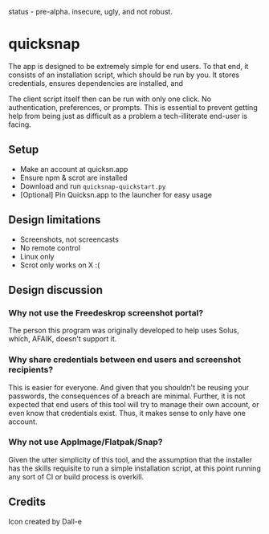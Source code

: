 status - pre-alpha. insecure, ugly, and not robust.

# quicksnap

The app is designed to be extremely simple for end users. To that end, it consists of an installation script, which should be run by you. It stores credentials, ensures dependencies are installed, and 

The client script itself then can be run with only one click. No authentication, preferences, or prompts. This is essential to prevent getting help from being just as difficult as a problem a tech-illiterate end-user is facing.

## Setup
* Make an account at quicksn.app
* Ensure npm & scrot are installed
* Download and run `quicksnap-quickstart.py`
* [Optional] Pin Quicksn.app to the launcher for easy usage

## Design limitations
* Screenshots, not screencasts
* No remote control
* Linux only
* Scrot only works on X :(


## Design discussion
### Why not use the Freedeskrop screenshot portal? 
The person this program was originally developed to help uses Solus, which, AFAIK, doesn't support it. 
### Why share credentials between end users and screenshot recipients?
This is easier for everyone. And given that you shouldn't be reusing your passwords, the consequences of a breach are minimal. Further, it is not expected that end users of this tool will try to manage their own account, or even know that credentials exist. Thus, it makes sense to only have one account.
### Why not use AppImage/Flatpak/Snap?
Given the utter simplicity of this tool, and the assumption that the installer has the skills requisite to run a simple installation script, at this point running any sort of CI or build process is overkill.

## Credits
Icon created by Dall-e
